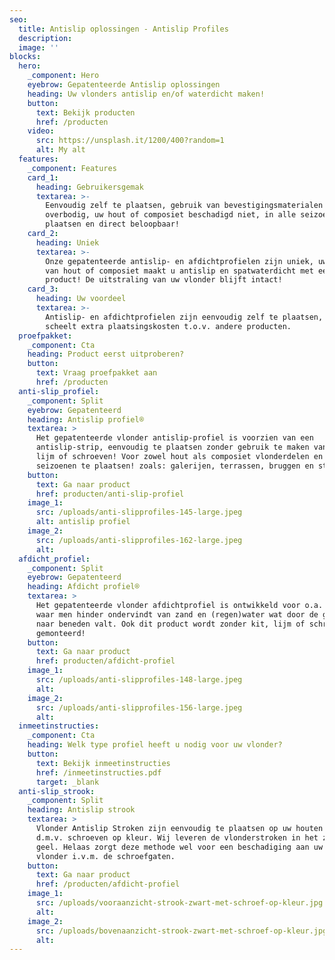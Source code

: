 ```yaml
---
seo:
  title: Antislip oplossingen - Antislip Profiles
  description:
  image: ''
blocks:
  hero:
    _component: Hero
    eyebrow: Gepatenteerde Antislip oplossingen
    heading: Uw vlonders antislip en/of waterdicht maken!
    button:
      text: Bekijk producten
      href: /producten
    video:
      src: https://unsplash.it/1200/400?random=1
      alt: My alt
  features:
    _component: Features
    card_1:
      heading: Gebruikersgemak
      textarea: >-
        Eenvoudig zelf te plaatsen, gebruik van bevestigingsmaterialen is
        overbodig, uw hout of composiet beschadigd niet, in alle seizoenen te
        plaatsen en direct beloopbaar!
    card_2:
      heading: Uniek
      textarea: >-
        Onze gepatenteerde antislip- en afdichtprofielen zijn uniek, uw vlonder
        van hout of composiet maakt u antislip en spatwaterdicht met een
        product! De uitstraling van uw vlonder blijft intact!
    card_3:
      heading: Uw voordeel
      textarea: >-
        Antislip- en afdichtprofielen zijn eenvoudig zelf te plaatsen, dat
        scheelt extra plaatsingskosten t.o.v. andere producten.
  proefpakket:
    _component: Cta
    heading: Product eerst uitproberen?
    button:
      text: Vraag proefpakket aan
      href: /producten
  anti-slip_profiel:
    _component: Split
    eyebrow: Gepatenteerd
    heading: Antislip profiel®
    textarea: >
      Het gepatenteerde vlonder antislip-profiel is voorzien van een
      antislip-strip, eenvoudig te plaatsen zonder gebruik te maken van kit,
      lijm of schroeven! Voor zowel hout als composiet vlonderdelen en in alle
      seizoenen te plaatsen! zoals: galerijen, terrassen, bruggen en steigers.
    button:
      text: Ga naar product
      href: producten/anti-slip-profiel
    image_1:
      src: /uploads/anti-slipprofiles-145-large.jpeg
      alt: antislip profiel
    image_2:
      src: /uploads/anti-slipprofiles-162-large.jpeg
      alt:
  afdicht_profiel:
    _component: Split
    eyebrow: Gepatenteerd
    heading: Afdicht profiel®
    textarea: >
      Het gepatenteerde vlonder afdichtprofiel is ontwikkeld voor o.a. galerijen
      waar men hinder ondervindt van zand en (regen)water wat door de groeven
      naar beneden valt. Ook dit product wordt zonder kit, lijm of schroeven
      gemonteerd!
    button:
      text: Ga naar product
      href: producten/afdicht-profiel
    image_1:
      src: /uploads/anti-slipprofiles-148-large.jpeg
      alt:
    image_2:
      src: /uploads/anti-slipprofiles-156-large.jpeg
      alt:
  inmeetinstructies:
    _component: Cta
    heading: Welk type profiel heeft u nodig voor uw vlonder?
    button:
      text: Bekijk inmeetinstructies
      href: /inmeetinstructies.pdf
      target: _blank
  anti-slip_strook:
    _component: Split
    heading: Antislip strook
    textarea: >
      Vlonder Antislip Stroken zijn eenvoudig te plaatsen op uw houten vlonder
      d.m.v. schroeven op kleur. Wij leveren de vlonderstroken in het zwart en
      geel. Helaas zorgt deze methode wel voor een beschadiging aan uw houten
      vlonder i.v.m. de schroefgaten.
    button:
      text: Ga naar product
      href: /producten/afdicht-profiel
    image_1:
      src: /uploads/vooraanzicht-strook-zwart-met-schroef-op-kleur.jpg
      alt:
    image_2:
      src: /uploads/bovenaanzicht-strook-zwart-met-schroef-op-kleur.jpg
      alt:
---
```

